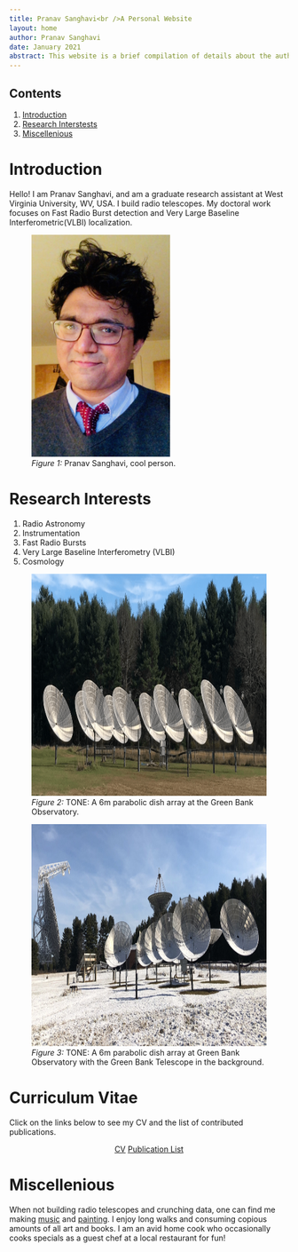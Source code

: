 ```yaml
---
title: Pranav Sanghavi<br />A Personal Website
layout: home
author: Pranav Sanghavi
date: January 2021
abstract: This website is a brief compilation of details about the author. I direct the reader to pertinent information. This is an eternal work in progress <i class="fa fa-cog fa-spin"></i>
---
```


<nav role="navigation" class="toc">
    <h2>Contents</h2>
    <ol>
        <li><a href="#intro">Introduction</a></li>
        <li><a href="#research">Research Interstests</a></li>
        <li><a href="#misc">Miscellenious</a></li>
    </ol>
</nav>

<h1 id="intro">Introduction</h1>

Hello! I am Pranav Sanghavi, and am a graduate research assistant at West Virginia University, WV, USA. I build radio
telescopes. My doctoral work focuses on Fast Radio Burst detection and Very Large Baseline Interferometric(VLBI)
localization.

<figure>
    <img src="/images/pranav.jpeg" loading="lazy" alt="Pranav" width="250" height="400" />
    <figcaption>
        <em>Figure 1:</em> Pranav Sanghavi, cool person.
        <a href=""></a>
    </figcaption>
</figure>

<h1 id="research">Research Interests</h1>
<ol>
    <li> Radio Astronomy </li>
    <li> Instrumentation </li>
    <li> Fast Radio Bursts </li>
    <li> Very Large Baseline Interferometry (VLBI) </li>
    <li> Cosmology </li>
</ol>
<figure>
    <img src="/images/tone.png" loading="lazy" alt="TONE: Array of radio telescope dishes" width="600" height="400" />
    <figcaption>
        <em>Figure 2:</em> TONE: A 6m parabolic dish array at the Green Bank Observatory.
        <a href=""></a>
    </figcaption>
</figure>

<figure>
    <img src="/images/tone.jpeg" loading="lazy" alt="TONE: Array of radio telescope dishes" width="600" height="400" />
    <figcaption>
        <em>Figure 3:</em> TONE: A 6m parabolic dish array at Green Bank Observatory with the Green Bank Telescope
        in the background.
        <a href=""></a>
    </figcaption>
</figure>

<h1 id="cv">Curriculum Vitae</h1>

Click on the links below to see my CV and the list of contributed publications.

<div style="text-align: center;">
    <a href="{{ site.url }}/cv/" class="button">CV</a>
    <a href="{{ site.url }}/pub_list" class="button">Publication List</a>
</div>

<h1 id="misc">Miscellenious</h1>

When not building radio telescopes and crunching data, one can find me making <a
    href="https://m.soundcloud.com/pranav-sanghavi">music</a> and <a href="https://dimensionslost.com/">painting</a>. I
enjoy long walks and consuming copious amounts of all art and books. I am an avid home cook who occasionally cooks
specials as a guest chef at a local restaurant for fun!
